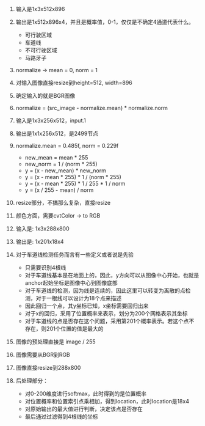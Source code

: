 1. 输入是1x3x512x896
2. 输出是1x512x896x4，并且是概率值，0-1，仅仅是不确定4通道代表什么。
    - 可行驶区域
    - 车道线
    - 不可行驶区域
    - 马路牙子
3. normalize -> mean = 0, norm = 1
4. 对输入图像直接resize到height=512, width=896
5. 确定输入的就是BGR图像
6. normalize = (src_image - normalize.mean) * normalize.norm


1. 输入是1x3x256x512，input.1
2. 输出是1x1x256x512，是2499节点
3. normalize.mean = 0.485f, norm = 0.229f
   - new_mean = mean * 255
   - new_norm = 1 / (norm * 255)
   - y = (x - new_mean) * new_norm
   - y = (x - mean * 255) * 1 / (norm * 255)
   - y = (x - mean * 255) * 1 / 255 * 1 / norm
   - y = (x / 255 - mean) / norm
4. resize部分，不搞那么复杂，直接resize
5. 颜色方面，需要cvtColor -> to RGB


1. 输入是: 1x3x288x800
2. 输出是: 1x201x18x4
3. 对于车道线检测任务而言有一些定义或者说是先验
    - 只需要识别4根线
    - 对于车道线基本是在地面上的，因此，y方向可以从图像中心开始，也就是anchor起始坐标是图像中心到图像底部
    - 对于车道线的检测，因为线是连续的，因此这里可以转变为离散的点检测，对于一根线可以设计为18个点来描述
    - 因此回归一个点，其y坐标已知，x坐标需要回归出来
    - 对于x的回归，采用了位置概率来表示，划分为200个网格表示其坐标
    - 对于车道线的点是否存在这个问题，采用第201个概率表示。若这个点不存在，则201个位置的值是最大的
4. 图像的预处理直接是 image / 255
5. 图像需要从BGR到RGB
6. 图像直接resize到288x800
7. 后处理部分：
    - 对0-200维度进行softmax，此时得到的是位置概率
    - 对位置概率和位置索引点乘相加，得到location，此时location是18x4
    - 对原始输出的最大值进行判断，决定该点是否存在
    - 最后通过过滤得到4根线的坐标
    